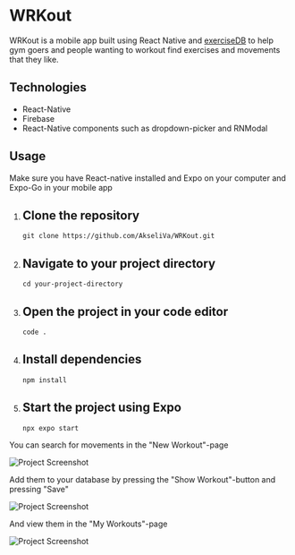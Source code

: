 # WRKout

WRKout is a mobile app built using React Native and [exerciseDB](https://rapidapi.com/justin-WFnsXH_t6/api/exercisedb/)
 to help gym goers and people wanting to workout find exercises and movements that they like.

## Technologies

- React-Native
- Firebase
- React-Native components such as dropdown-picker and RNModal

## Usage
Make sure you have React-native installed and Expo on your computer and Expo-Go in your mobile app

1. Clone the repository
   ---
   `git clone https://github.com/AkseliVa/WRKout.git`

2. Navigate to your project directory 
   ---
   `cd your-project-directory`

4. Open the project in your code editor
   ---
   `code .`

5. Install dependencies
   ---
   `npm install`

6. Start the project using Expo
   ---
   `npx expo start`

You can search for movements in the "New Workout"-page

![Project Screenshot](./Wrkoutss1.PNG)

Add them to your database by pressing the "Show Workout"-button and pressing "Save"

![Project Screenshot](./Wrkoutss2.PNG)

And view them in the "My Workouts"-page

![Project Screenshot](./Wrkoutss3.PNG)
